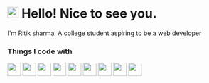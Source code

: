 # <img src="https://raw.githubusercontent.com/Tarikul-Islam-Anik/Animated-Fluent-Emojis/master/Emojis/Smilies/Smiling%20Face%20with%20Sunglasses.png" alt="Smiling Face with Sunglasses" width="25" height="25" /> Hello! Nice to see you.
I'm Ritik sharma. A college student aspiring to be a web developer

<h3>Things I code with</h3>
<p>
  <img width="30px" src="https://cdn.jsdelivr.net/gh/devicons/devicon@latest/icons/cplusplus/cplusplus-original.svg" />          
  <img width="30px" src="https://cdn.jsdelivr.net/gh/devicons/devicon@latest/icons/html5/html5-original.svg" />
  <img width="30px" src="https://cdn.jsdelivr.net/gh/devicons/devicon@latest/icons/tailwindcss/tailwindcss-original-wordmark.svg" />
  <img width="30px" src="https://cdn.jsdelivr.net/gh/devicons/devicon@latest/icons/javascript/javascript-original.svg" />
  <img width="30px" src="https://cdn.jsdelivr.net/gh/devicons/devicon@latest/icons/react/react-original-wordmark.svg" />
  <img width="30px" src="https://cdn.jsdelivr.net/gh/devicons/devicon@latest/icons/express/express-original-wordmark.svg" />
  <img width="30px" src="https://cdn.jsdelivr.net/gh/devicons/devicon@latest/icons/mysql/mysql-plain-wordmark.svg" />
  <img width="30px" src="https://cdn.jsdelivr.net/gh/devicons/devicon@latest/icons/postgresql/postgresql-plain-wordmark.svg" />        
  <img width="30px" src="https://cdn.jsdelivr.net/gh/devicons/devicon@latest/icons/git/git-plain-wordmark.svg" />          
</p>
